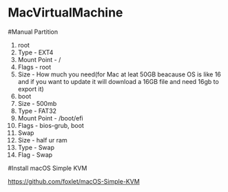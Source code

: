 # MacVirtualMachine



#Manual Partition
1. root
  1. Type - EXT4
  2. Mount Point - /
  3. Flags - root
  4. Size - How much you need(for Mac at leat 50GB beacause OS is like 16 and if you want to update it will download a 16GB file and need 16gb to export it)
2. boot
  1. Size - 500mb
  2. Type - FAT32
  3. Mount Point - /boot/efi
  4. Flags - bios-grub, boot 
3. Swap
  1. Size - half ur ram
  2. Type - Swap
  3. Flag - Swap

#Install macOS Simple KVM

https://github.com/foxlet/macOS-Simple-KVM

